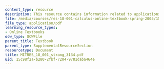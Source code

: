```yaml
---
content_type: resource
description: This resource contains information related to applications of derivatives.
file: /media/courses/res-18-001-calculus-online-textbook-spring-2005/15c98f2ab2802fbf72049781daba464e_MITRES_18_001_strang_3134.pdf
file_type: application/pdf
learning_resource_types:
- Online Textbooks
ocw_type: OCWFile
parent_title: Textbook
parent_type: SupplementalResourceSection
resourcetype: Document
title: MITRES_18_001_strang_3134.pdf
uid: 15c98f2a-b280-2fbf-7204-9781daba464e
---
```

